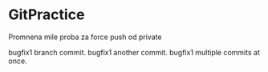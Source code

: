 # GitPractice

Promnena mile proba za force push od private

bugfix1 branch commit.
bugfix1 another commit.
bugfix1 multiple commits at once.